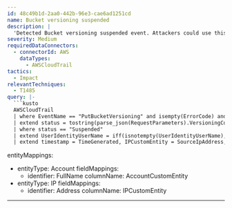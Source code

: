 ```yaml
---
id: 48c49b1d-2aa0-442b-96e3-cae6ad1251cd
name: Bucket versioning suspended
description: |
  'Detected Bucket versioning suspended event. Attackers could use this technique to be able to ransom buckets without the option for the victim to have a backup.'
severity: Medium
requiredDataConnectors:
  - connectorId: AWS
    dataTypes:
      - AWSCloudTrail
tactics:
  - Impact
relevantTechniques:
  - T1485
query: |-
  ```kusto
  AWSCloudTrail
  | where EventName == "PutBucketVersioning" and isempty(ErrorCode) and isempty(ErrorMessage)
  | extend status = tostring(parse_json(RequestParameters).VersioningConfiguration.Status)
  | where status == "Suspended"
  | extend UserIdentityUserName = iff(isnotempty(UserIdentityUserName), UserIdentityUserName, tostring(split(UserIdentityArn,'/')[-1]))
  | extend timestamp = TimeGenerated, IPCustomEntity = SourceIpAddress, AccountCustomEntity = UserIdentityUserName
  ```
entityMappings:
  - entityType: Account
    fieldMappings:
      - identifier: FullName
        columnName: AccountCustomEntity
  - entityType: IP
    fieldMappings:
      - identifier: Address
        columnName: IPCustomEntity
---
```


